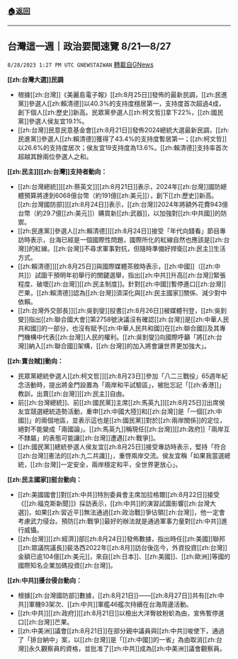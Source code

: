 ###  [:house:返回](README.md)
---


## 台灣這一週｜政治要聞速覽 8/21—8/27
`8/28/2023 1:27 PM UTC GNEWSTAIWAN` [轉載自GNews](https://gnews.org/articles/1610462)


**[[zh:台灣大選]]民調**

*   根據[[zh:台灣]]《美麗島電子報》[[zh:8月25日]]發佈的最新民調，[[zh:民進黨]]參選人[[zh:賴清德]]以40.3%的支持度穩居第一，支持度首次超過4成，創下個人[[zh:歷史]]新高。民眾黨參選人[[zh:柯文哲]]拿下22%，[[zh:國民黨]]參選人侯友宜19.1%。
*   [[zh:台灣]]民意民意基金會[[zh:8月21日]]發佈2024總統大選最新民調，[[zh:民進黨]]參選人[[zh:賴清德]]獲得了43.4%的支持度暫居第一；[[zh:柯文哲]]以26.6%的支持度居次；侯友宜19支持度為13.6%。[[zh:賴清德]]支持率首次超越其餘兩位參選人之和。

  

**[[zh:民主]][[zh:台灣]]支持者動向：**

*   [[zh:台灣總統]][[zh:蔡英文]][[zh:8月21日]]表示，2024年[[zh:台灣]]國防總體預算將達到6068億台幣（約191億[[zh:美元]]），創下[[zh:歷史]]新高。[[zh:台灣國防部]][[zh:8月24日]]表示，[[zh:台灣]]2024年將額外花費943億台幣（約29.7億[[zh:美元]]）購買新[[zh:武器]]，以加強對[[zh:中共國]]的防禦。
*   [[zh:民進黨]]參選人[[zh:賴清德]][[zh:8月24日]]接受「年代向錢看」節目專訪時表示，台海已經是一個國際性問題，國際所化的紅線自然也應該是[[zh:台灣]]的紅線。[[zh:台灣]]不尋求軍事對抗，但隨時準備好捍衛[[zh:民主]]生活方式。
*   [[zh:賴清德]][[zh:8月25日]]與國際媒體茶敘時表示，[[zh:中國]]（[[zh:中共]]）試圖干預明年初舉行的關鍵選舉，指出[[zh:中共]]升高[[zh:台灣]]緊張程度、破壞[[zh:台灣]][[zh:民主制度]]。針對[[zh:中國]]暫停進口[[zh:台灣]]芒果，[[zh:賴清德]]認為[[zh:台灣]]須深化與[[zh:民主國家]]關係、減少對中依賴。
*   [[zh:台灣外交部長]][[zh:吳釗燮]]投書[[zh:8月26日]]被媒體刊登，[[zh:吳釗燮]]指出[[zh:聯合國大會]]第2758號決議沒有確認[[zh:台灣]]是[[zh:中華人民共和國]]的一部分，也沒有賦予[[zh:中華人民共和國]]在[[zh:聯合國]]及其專門機構中代表[[zh:台灣]]人民的權利。[[zh:吳釗燮]]向國際呼籲「將[[zh:台灣]]納入[[zh:聯合國]]架構，[[zh:台灣]]的加入將會讓世界更加強大」。

  

**[[zh:賣台賊]]動向：**

*   民眾黨總統參選人[[zh:柯文哲]][[zh:8月23日]]參加「八二三戰役」65週年紀念活動時，提出將金門設置為「兩岸和平試驗區」，被批忘記「[[zh:香港]]」教訓，出賣[[zh:台灣]][[zh:民主]]自由。
*   前[[zh:台灣總統]]、前[[zh:國民黨]]主席[[zh:馬英九]][[zh:8月25日]]出席侯友宜競選總統造勢活動，重申[[zh:中國大陸]]和[[zh:台灣]]是「一個[[zh:中國]]」的兩個地區，並表示這也是[[zh:國民黨]]對於[[zh:兩岸關係]]的定位，絕對不能變成「兩國論」。[[zh:馬英九]]稱現任[[zh:台灣]][[zh:政府]]「兩岸互不隸屬」的表態可能讓[[zh:台灣]]遭遇[[zh:戰爭]]。
*   [[zh:國民黨]]總統參選人侯友宜[[zh:8月25日]]接受專訪時表示，堅持「符合[[zh:台灣]]憲法的[[zh:九二共識]]」，重啓兩岸交流。侯友宜稱「如果我當選總統，[[zh:台灣]]一定安全，兩岸穩定和平，全世界更放心」。

**[[zh:民主國家]]挺台動向：**

*   [[zh:美國國會]]對[[zh:中共]]特別委員會主席加拉格爾[[zh:8月22日]]接受《[[zh:福克斯新聞]]》採訪表示，[[zh:中共]]的演習試圖影響[[zh:台灣大選]]，如果[[zh:習近平]]無法通過[[zh:政治戰]]爭佔領[[zh:台灣]]，他一定會考慮武力侵台。預防[[zh:戰爭]]最好的辦法就是通過軍事力量對[[zh:中共]]進行威懾。
*   [[zh:台灣]][[zh:經濟]]部[[zh:8月24日]]發佈數據，指出時任[[zh:美國]]聯邦[[zh:眾議院議長]]裴洛西2022年[[zh:8月]]訪台後迄今，外資投資[[zh:台灣]]金額已逾104億[[zh:美元]]，來自[[zh:日本]]、[[zh:美國]]、[[zh:歐洲]]等國的國際知名企業加碼投資[[zh:台灣]]。

  

**[[zh:中共]]擾台侵台動向：**

*   根據[[zh:台灣國防部]]數據，[[zh:8月21日]]——[[zh:8月27日]]共有[[zh:中共]]軍機93架次、[[zh:中共]]軍艦46艦次持續在台海周邊活動。
*   [[zh:中共]][[zh:政府]][[zh:8月21日]]以檢出大洋臀紋粉蚧為由，宣佈暫停進口[[zh:台灣]]芒果。
*   [[zh:中美洲]]議會[[zh:8月21日]]在部分親中議員與[[zh:中共]]唆使下，通過了「排台納中」案，以[[zh:台灣]]是「[[zh:中國]]的一省」為由取消[[zh:台灣]]永久觀察員的資格，並批准了[[zh:中共]]成為[[zh:中美洲]]議會觀察員。
